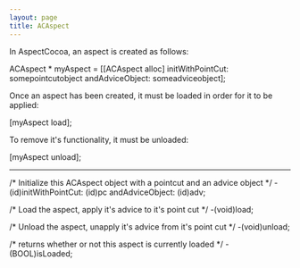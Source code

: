 ```yaml
---
layout: page
title: ACAspect
---
```




In AspectCocoa, an aspect is created as follows:
    
 ACAspect * myAspect = [[ACAspect alloc] initWithPointCut: somepointcutobject 
                                          andAdviceObject: someadviceobject];

Once an aspect has been created, it must be loaded in order for it to be applied:
    
 [myAspect load];

To remove it's functionality, it must be unloaded:
    
 [myAspect unload];


----

    
 /* 
     Initialize this ACAspect object with a pointcut and an advice object
 */
 -(id)initWithPointCut: (id)pc andAdviceObject: (id)adv;
 
 /* 
     Load the aspect, apply it's advice to it's point cut
 */
 -(void)load;
 
 /* 
     Unload the aspect, unapply it's advice from it's point cut
 */
 -(void)unload;
 
 /* 
     returns whether or not this aspect is currently loaded
 */
 -(BOOL)isLoaded;

